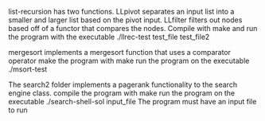 list-recursion has two functions. LLpivot separates an input list into a smaller and larger list based on the pivot input.
LLfilter filters out nodes based off of a functor that compares the nodes.
Compile with make and run the program with the executable ./llrec-test test_file test_file2

mergesort implements a mergesort function that uses a comparator operator
make the program with make
run the program on the executable ./msort-test

The search2 folder implements a pagerank functionality to the search engine class.
compile the program with make
run the program on the executable ./search-shell-sol input_file
The program must have an input file to run 
